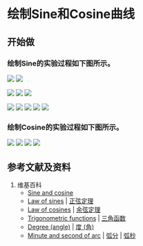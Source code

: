 # 绘制Sine和Cosine曲线

## 开始做

### 绘制Sine的实验过程如下图所示。

![](/images/函数和极限/初等函数/三角函数/绘制Sine和Cosine曲线/0a1.jpg)
![](/images/函数和极限/初等函数/三角函数/绘制Sine和Cosine曲线/0a2.jpg)

![](/images/函数和极限/初等函数/三角函数/绘制Sine和Cosine曲线/1a1.jpg)
![](/images/函数和极限/初等函数/三角函数/绘制Sine和Cosine曲线/1a2.jpg)
![](/images/函数和极限/初等函数/三角函数/绘制Sine和Cosine曲线/1a3.jpg)

![](/images/函数和极限/初等函数/三角函数/绘制Sine和Cosine曲线/2a1.jpg)
![](/images/函数和极限/初等函数/三角函数/绘制Sine和Cosine曲线/2a2.jpg)
![](/images/函数和极限/初等函数/三角函数/绘制Sine和Cosine曲线/2a3.jpg)
![](/images/函数和极限/初等函数/三角函数/绘制Sine和Cosine曲线/2a4.jpg)
![](/images/函数和极限/初等函数/三角函数/绘制Sine和Cosine曲线/2a5.jpg)

### 绘制Cosine的实验过程如下图所示。

![](/images/函数和极限/初等函数/三角函数/绘制Sine和Cosine曲线/3a1.jpg)
![](/images/函数和极限/初等函数/三角函数/绘制Sine和Cosine曲线/3a2.jpg)
![](/images/函数和极限/初等函数/三角函数/绘制Sine和Cosine曲线/3a3.jpg)
![](/images/函数和极限/初等函数/三角函数/绘制Sine和Cosine曲线/3a4.jpg)

## 参考文献及资料

1. 维基百科
	- [Sine and cosine](https://en.wikipedia.org/wiki/Sine) 
	- [Law of sines](https://en.wikipedia.org/wiki/Law_of_sines) | [正弦定理](https://zh.wikipedia.org/wiki/正弦定理) 
	- [Law of cosines](https://en.wikipedia.org/wiki/Law_of_cosines) | [余弦定理](https://zh.wikipedia.org/wiki/余弦定理) 
	- [Trigonometric functions](https://en.wikipedia.org/wiki/Trigonometric_functions) | [三角函数](https://zh.wikipedia.org/wiki/三角函数) 
	- [Degree (angle)](https://en.wikipedia.org/wiki/Degree_(angle)) | [度 (角)](https://zh.wikipedia.org/wiki/度 (角))
	- [Minute and second of arc](https://en.wikipedia.org/wiki/Minute_and_second_of_arc) | [弧分](https://zh.wikipedia.org/wiki/弧分) | [弧秒](https://zh.wikipedia.org/wiki/弧秒) 

